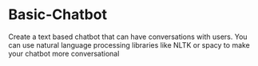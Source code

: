 # Basic-Chatbot
Create a text based chatbot that can have conversations with users. You can use natural language processing libraries like NLTK or spacy to make your chatbot more conversational
